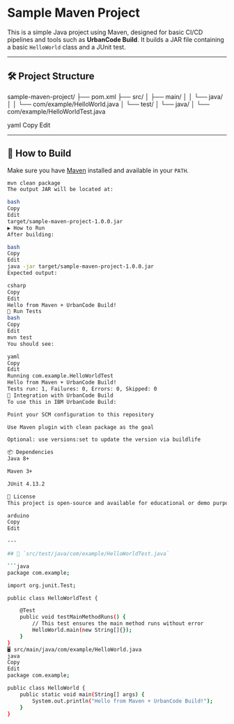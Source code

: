 # Sample Maven Project

This is a simple Java project using Maven, designed for basic CI/CD pipelines and tools such as **UrbanCode Build**. It builds a JAR file containing a basic `HelloWorld` class and a JUnit test.

---

## 🛠 Project Structure

sample-maven-project/
├── pom.xml
├── src/
│ ├── main/
│ │ └── java/
│ │ └── com/example/HelloWorld.java
│ └── test/
│ └── java/
│ └── com/example/HelloWorldTest.java

yaml
Copy
Edit

---

## 🚀 How to Build

Make sure you have [Maven](https://maven.apache.org/) installed and available in your `PATH`.

```bash
mvn clean package
The output JAR will be located at:

bash
Copy
Edit
target/sample-maven-project-1.0.0.jar
▶️ How to Run
After building:

bash
Copy
Edit
java -jar target/sample-maven-project-1.0.0.jar
Expected output:

csharp
Copy
Edit
Hello from Maven + UrbanCode Build!
🧪 Run Tests
bash
Copy
Edit
mvn test
You should see:

yaml
Copy
Edit
Running com.example.HelloWorldTest
Hello from Maven + UrbanCode Build!
Tests run: 1, Failures: 0, Errors: 0, Skipped: 0
🧩 Integration with UrbanCode Build
To use this in IBM UrbanCode Build:

Point your SCM configuration to this repository

Use Maven plugin with clean package as the goal

Optional: use versions:set to update the version via buildlife

📦 Dependencies
Java 8+

Maven 3+

JUnit 4.13.2

📄 License
This project is open-source and available for educational or demo purposes.

arduino
Copy
Edit

---

## 🧪 `src/test/java/com/example/HelloWorldTest.java`

```java
package com.example;

import org.junit.Test;

public class HelloWorldTest {

    @Test
    public void testMainMethodRuns() {
        // This test ensures the main method runs without error
        HelloWorld.main(new String[]{});
    }
}
🖥️ src/main/java/com/example/HelloWorld.java
java
Copy
Edit
package com.example;

public class HelloWorld {
    public static void main(String[] args) {
        System.out.println("Hello from Maven + UrbanCode Build!");
    }
}
